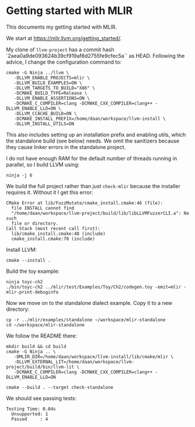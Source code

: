 # Getting started with MLIR
This documents my getting started with MLIR.

We start at https://mlir.llvm.org/getting_started/.

My clone of `llvm-project` has a commit hash `2aea0a9de093624b39cf919af8d2755fe9cfec5a`` as HEAD.
Following the advice, I change the configuration command to:

```shell
cmake -G Ninja ../llvm \
   -DLLVM_ENABLE_PROJECTS=mlir \
   -DLLVM_BUILD_EXAMPLES=ON \
   -DLLVM_TARGETS_TO_BUILD="X86" \
   -DCMAKE_BUILD_TYPE=Release \
   -DLLVM_ENABLE_ASSERTIONS=ON \
   -DCMAKE_C_COMPILER=clang -DCMAKE_CXX_COMPILER=clang++ -DLLVM_ENABLE_LLD=ON \
   -DLLVM_CCACHE_BUILD=ON \
   -DCMAKE_INSTALL_PREFIX=/home/daan/workspace/llvm-install \
   -DLLVM_INSTALL_UTILS=ON
```

This also includes setting up an installation prefix and enabling utils, which the standalone build (see below) needs.
We omit the sanitizers because they cause linker errors in the standalone project.

I do not have enough RAM for the default number of threads running in parallel, so I build LLVM using: 

```shell
ninja -j 6
```

We build the full project rather than just `check-mlir` because the installer requires it.
Without it I get this error:

```
CMake Error at lib/FuzzMutate/cmake_install.cmake:46 (file):
  file INSTALL cannot find
  "/home/daan/workspace/llvm-project/build/lib/libLLVMFuzzerCLI.a": No such
  file or directory.
Call Stack (most recent call first):
  lib/cmake_install.cmake:48 (include)
  cmake_install.cmake:70 (include)
```

Install LLVM:

```shell
cmake --install .
```

Build the toy example:

```shell
ninja toyc-ch2
./bin/toyc-ch2 ../mlir/test/Examples/Toy/Ch2/codegen.toy -emit=mlir -mlir-print-debuginfo
```

Now we move on to the standalone dialect example.
Copy it to a new directory:
```
cp -r ../mlir/examples/standalone ~/workspace/mlir-standalone
cd ~/workspace/mlir-standalone
```

We follow the README there:

```shell
mkdir build && cd build
cmake -G Ninja .. \
   -DMLIR_DIR=/home/daan/workspace/llvm-install/lib/cmake/mlir \
   -DLLVM_EXTERNAL_LIT=/home/daan/workspace/llvm-project/build/bin/llvm-lit \
   -DCMAKE_C_COMPILER=clang -DCMAKE_CXX_COMPILER=clang++ -DLLVM_ENABLE_LLD=ON

cmake --build . --target check-standalone
```

We should see passing tests:

```
Testing Time: 0.04s
  Unsupported: 1
  Passed     : 4
```